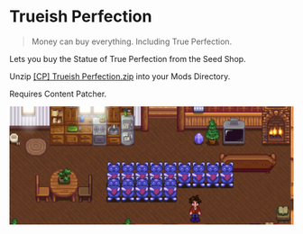 # Trueish Perfection

> Money can buy everything. Including True Perfection.

Lets you buy the Statue of True Perfection from the Seed Shop.

Unzip [[CP] Trueish Perfection.zip](./[CP]%20Trueish%20Perfection.zip) into your Mods Directory.

Requires Content Patcher.

<img src="./Trueish Perfection.png">
